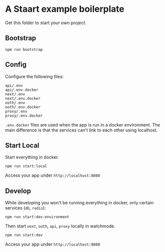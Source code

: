 # A Staart example boilerplate

Get this folder to start your own project.

## Bootstrap

```
npm run bootstrap
```

## Config

Configure the following files:

```
api/.env
api/.env.docker
next/.env
next/.env.docker
ooth/.env
ooth/.env.docker
proxy/.env
proxy/.env.docker
```

`.env.docker` files are used when the app is run in a docker environment. The main difference is that
the services can't link to each other using localhost.

## Start Local

Start everything in docker.

```
npm run start:local
```

Access your app under `http://localhost:8080`

## Develop

While developing you won't be running everything in docker, only certain services (`db`, `redis`):

```
npm run start:dev-environment
```

Then start `next`, `ooth`, `api`, `proxy` locally in watchmode.

```
npm run start:dev
```

Access your app under `http://localhost:8080`
